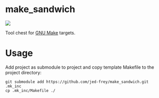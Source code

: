# make_sandwich

![](https://imgs.xkcd.com/comics/sandwich.png )

Tool chest for [GNU Make](https://www.gnu.org/software/make/) targets.

# Usage

Add project as submodule to project and copy template Makefile to the project directory:

    git submodule add https://github.com/jed-frey/make_sandwich.git .mk_inc
    cp .mk_inc/Makefile ./
    
    
    
